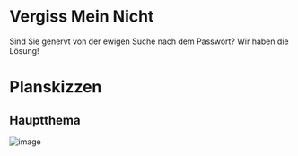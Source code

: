 # Vergiss Mein Nicht
Sind Sie genervt von der ewigen Suche nach dem Passwort? Wir haben die Lösung!

# Planskizzen

## Hauptthema

![image](https://user-images.githubusercontent.com/65679099/224968022-85e0eebb-76bc-40d6-9e07-5ef4b873ab5b.png)

